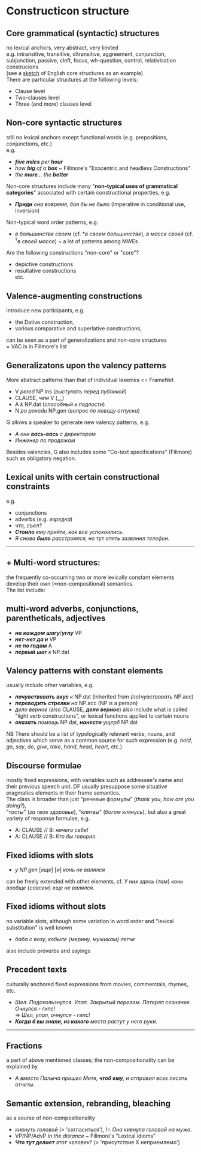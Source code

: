 # Constructicon structure

## Core grammatical (syntactic) structures
no lexical anchors, very abstract, very limited<br/>
e.g. intransitive, transitive, ditransitive, aggreement, conjunction, subjunction, passive, cleft, focus, wh-question, control, relativisation construcions<br/>
(see a [sketch](http://www.ucd.ie/artspgs/introling/engsyndraft.pdf) of English core structures as an example)<br/>
There are particular structures at the following levels:<br>
* Clause level<br/>
* Two-clauses level<br/>
* Three (and more) clauses level<br/>

## Non-core syntactic structures
still no lexical anchors except functional words (e.g. prepositions, conjunctions, etc.)<br/>
e.g.<br> 
* _**five miles** per **hour**_ <br/> 
* _how **big** of a **box**_ ~ Fillmore's "Exocentric and headless Constructions" <br/>
* _the **more**... the **better**_

Non-core structures include many "**non-typical uses of grammatical categories**" associated with certain constructional properties, e.g.<br/>
* _**Приди** она вовремя, боя бы не было_ (Imperative in conditional use, inversion)<br />

Non-typical word order patterns, e.g.<br />
* _в большинстве своем_ (cf. \*_в своем большинстве_), _в массе своей_ (cf. <sup>?</sup>_в своей массе_) ~ a lot of patterns among MWEs<br/>

Are the following constructions "non-core" or "core"?<br/>
* depictive constructions<br/>
* resultative constructions<br/>
etc.<br/>

## Valence-augmenting constructions
introduce new participants, e.g. <br/>
* the Dative construction, <br/>
* various comparative and superlative constructions, <br/>

can be seen as a part of generalizations and non-core structures</br>
= VAC is in Fillmore's list

## Generalizatons upon the valency patterns
More abstract patterns than that of individual lexemes  <= FrameNet<br/> 
* V _pered_ NP.ins (_выступать перед публикой_)<br />
* CLAUSE, _чем_ V (__)<br/>
* A _k_ NP.dat (_способный к подлости_)<br/>
* N _po povodu_ NP.gen (_вопрос по поводу отпуска_)<br/>

G allows a speaker to generate new valency patterns, e.g.<br/>
* _А они **вась-вась** с директором_ <br/>
* _Инженер по продажам_<br/>

Besides valencies, G also includes some "Co-text specifications" (Fillmore) such as obligatory negation.

## Lexical units with certain constructional constraints
e.g.<br/> 
* conjunctions<br/>
* adverbs (e.g. _изредка_)
* _что, съел?_
* _**Стоило** ему прийти, как все успокоились_.
* _Я снова **было** расстроился, но тут опять зазвонил телефон_.

-------
## + Multi-word structures:
the frequently co-occurring two or more lexically constant elements develop their own (=non-compositional) semantics. <br/>
The list include:

## multi-word adverbs, conjunctions, parentheticals, adjectives
* _**на** **каждом** **шагу**_/_**углу**_ VP
* _**нет-нет да и**_ VP
* _**не по годам**_ A
* _**первый** **шаг** к_ NP.dat

## Valency patterns with constant elements
usually include other variables, e.g. <br/>
* _**почувствовать** **вкус** к_ NP.dat (inherited from _(по)чувствовать_ NP.acc)
* _**переводить** **стрелки** на_ NP.acc (NP is a person)
* _дело верное_ (also CLAUSE, _**дело** **верное**_)
also include what is called "light verb constructions", or lexical functions applied to certain nouns
* _**оказать** помощь_ NP.dat, _**нанести** ущерб_ NP.dat

NB There should be a list of typologically relevant verbs, nouns, and adjectives which serve as a common source for such expression (e.g. _hold_, _go_, _say_, _do_, _give_, _take_, _hand_, _head_, _heart_, etc.).

## Discourse formulae
mostly fixed expressions, with variables such as addressee's name and their previous speech unit. 
DF usually presuppose some situative pragmatics elements in their frame semantics.<br/>
The class is broader than just "речевые формулы" (_thank you_, _how are you doing?_),<br/>
"тосты" (_за твое здоровье_), "клятвы" (_богом клянусь_), but also a great variety of response formulae, 
e.g. <br/>
* A: CLAUSE // B: _ничего себе!_
* A: CLAUSE // B: _Кто бы говорил._

## Fixed idioms with slots
* _у NP.gen_ [_еще_] [_и_] _конь не валялся_ <br/>

can be freely extended with other elements, cf. _У них здесь_ {_там_} _конь вообще_ {_совсем_} _еще не валялся_.

## Fixed idioms without slots
no variable slots, although some variation in word order and "lexical substitution" is well known <br/>
* _баба с возу, кобыле {мерину, мужикам} легче_

also include proverbs and sayings

## Precedent texts
culturally anchored fixed expressions from movies, commercials, rhymes, etc.
* _Шел. Подскользнулся. Упал. Закрытый перелом. Потерял сознание. Очнулся - гипс!_<br/>
 => _Шел, упал, очнулся - гипс!_
* _**Когда б вы знали, из какого** места растут у него руки_.
 
------
## Fractions
a part of above mentioned classes; the non-compositionality can be explained by 
* _А вместо Палыча пришел Митя, **чтоб ему**, и отправил всех писать отчеты_.

## Semantic extension, rebranding, bleaching
as a sourse of non-compositionality
* _кивнуть головой_ (> 'согласиться'), != _Она кивнула головой на мужа_.
* VP/NP/AdvP _in the distance_ ~ Fillmore's "Lexical idioms"
* _**Что тут делает** этот человек_? (> 'присутствие X неприемлемо')
